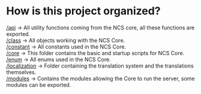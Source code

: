 # How is this project organized?

[/api](api) → All utility functions coming from the NCS core, all these functions are exported.<br>
[/class](class) → All objects working with the NCS Core.<br>
[/constant](constant) → All constants used in the NCS Core.<br>
[/core](core) → This folder contains the basic and startup scripts for NCS Core.<br>
[/enum](enum) → All enums used in the NCS Core.<br>
[/localization](localization) → Folder containing the translation system and the translations themselves.<br>
[/modules](modules) → Contains the modules allowing the Core to run the server, some modules can be exported.